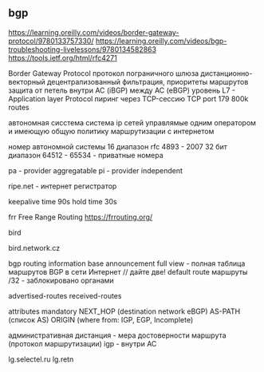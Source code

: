 ## bgp

https://learning.oreilly.com/videos/border-gateway-protocol/9780133757330/
https://learning.oreilly.com/videos/bgp-troubleshooting-livelessons/9780134582863
https://tools.ietf.org/html/rfc4271

Border Gateway Protocol
протокол пограничного шлюза
  дистанционно-векторный
  децентрализованный
  фильтрация, приоритеты маршрутов
  защита от петель
  внутри АС (iBGP)
  между АС (eBGP)
  уровень L7 - Application layer Protocol
  пиринг через TCP-сессию
  TCP port 179
  800k routes

автономная сисстема 
  система ip сетей управлямые одним оператором 
  и имеющую общую политику маршрутизации с интернетом

номер автономной системы
  16 диапазон 
  rfc 4893 - 2007
    32 бит диапазон
    64512 - 65534 - приватные номера

pa - provider aggregatable
pi - provider independent

ripe.net - интернет регистратор

keepalive time 90s
hold time 30s

frr
  Free Range Routing 
  https://frrouting.org/

bird

bird.network.cz

bgp
  routing information base
  announcement
  full view - полная таблица маршрутов BGP в сети Интернет // дайте две!
  default route
  маршруты /32 - заблокировано органами
  
advertised-routes
received-routes


attributes mandatory
  NEXT_HOP (destination network eBGP)
  AS-PATH (список AS)
  ORIGIN (where from: IGP, EGP, Incomplete)

административная дистанция - мера достоверности маршрута
  (протокол маршрутизации)
  igp - внутри АС


lg.selectel.ru
lg.retn
